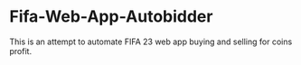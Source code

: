 # Fifa-Web-App-Autobidder
This is an attempt to automate FIFA 23 web app buying and selling for coins profit.  
